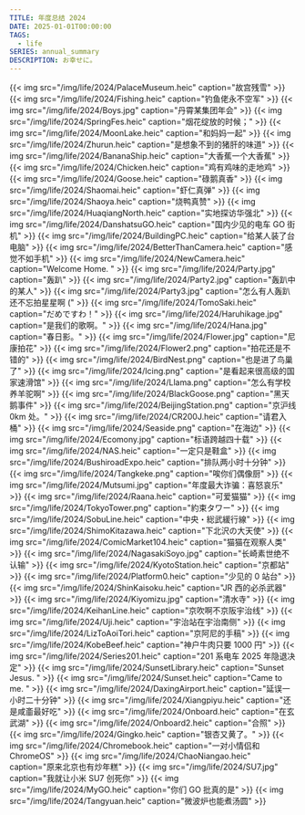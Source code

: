 ```yaml
---
TITLE: 年度总结 2024
DATE: 2025-01-01T00:00:00
TAGS:
  - life
SERIES: annual_summary
DESCRIPTION: お幸せに。
---
```


{{< img src="/img/life/2024/PalaceMuseum.heic" caption="故宫残雪" >}}
{{< img src="/img/life/2024/Fishing.heic" caption="钓鱼佬永不空军" >}}
{{< img src="/img/life/2024/Boys.jpg" caption="丹霄某集团年会" >}}
{{< img src="/img/life/2024/SpringFes.heic" caption="烟花绽放的时候；" >}}
{{< img src="/img/life/2024/MoonLake.heic" caption="和妈妈一起" >}}
{{< img src="/img/life/2024/Zhurun.heic" caption="是想象不到的猪肝的味道" >}}
{{< img src="/img/life/2024/BananaShip.heic" caption="大香蕉一个大香蕉" >}}
{{< img src="/img/life/2024/Chicken.heic" caption="鸡有鸡味的走地鸡" >}}
{{< img src="/img/life/2024/Goose.heic" caption="碌鹅真香" >}}
{{< img src="/img/life/2024/Shaomai.heic" caption="虾仁真弹" >}}
{{< img src="/img/life/2024/Shaoya.heic" caption="烧鸭真赞" >}}
{{< img src="/img/life/2024/HuaqiangNorth.heic" caption="实地探访华强北" >}}
{{< img src="/img/life/2024/DanshatsuGO.heic" caption="国内少见的电车 GO 街机" >}}
{{< img src="/img/life/2024/BuildingPC.heic" caption="给某人装了台电脑" >}}
{{< img src="/img/life/2024/BetterThanCamera.heic" caption="感觉不如手机" >}}
{{< img src="/img/life/2024/NewCamera.heic" caption="Welcome Home. " >}}
{{< img src="/img/life/2024/Party.jpg" caption="轰趴" >}}
{{< img src="/img/life/2024/Party2.jpg" caption="轰趴中的某人" >}}
{{< img src="/img/life/2024/Party3.jpg" caption="怎么有人轰趴还不忘拍星星啊 (" >}}
{{< img src="/img/life/2024/TomoSaki.heic" caption="だめですわ！" >}}
{{< img src="/img/life/2024/Haruhikage.jpg" caption="是我们的歌啊。" >}}
{{< img src="/img/life/2024/Hana.jpg" caption="春日影。" >}}
{{< img src="/img/life/2024/Flower.jpg" caption="尼康拍花" >}}
{{< img src="/img/life/2024/Flower2.png" caption="拍花还是不错的" >}}
{{< img src="/img/life/2024/BirdNest.png" caption="也是进了鸟巢了" >}}
{{< img src="/img/life/2024/Icing.png" caption="是看起来很高级的国家速滑馆" >}}
{{< img src="/img/life/2024/Llama.png" caption="怎么有学校养羊驼啊" >}}
{{< img src="/img/life/2024/BlackGoose.png" caption="黑天鹅事件" >}}
{{< img src="/img/life/2024/BeijingStation.png" caption="京沪线 0km 处。" >}}
{{< img src="/img/life/2024/CR200J.heic" caption="请君入桶" >}}
{{< img src="/img/life/2024/Seaside.png" caption="在海边" >}}
{{< img src="/img/life/2024/Ecomony.jpg" caption="标语跨越四十载" >}}
{{< img src="/img/life/2024/NAS.heic" caption="一定只是鞋盒" >}}
{{< img src="/img/life/2024/BushiroadExpo.heic" caption="排队两小时十分钟" >}}
{{< img src="/img/life/2024/Tangkeke.png" caption="唉你们偶像厨" >}}
{{< img src="/img/life/2024/Mutsumi.jpg" caption="年度最大诈骗：喜怒哀乐" >}}
{{< img src="/img/life/2024/Raana.heic" caption="可爱猫猫" >}}
{{< img src="/img/life/2024/TokyoTower.png" caption="約束タワー" >}}
{{< img src="/img/life/2024/SobuLine.heic" caption="中央・総武緩行線" >}}
{{< img src="/img/life/2024/ShimoKitazawa.heic" caption="下北沢の大天使" >}}
{{< img src="/img/life/2024/ComicMarket104.heic" caption="猫猫在观察人类" >}}
{{< img src="/img/life/2024/NagasakiSoyo.jpg" caption="长崎素世绝不认输" >}}
{{< img src="/img/life/2024/KyotoStation.heic" caption="京都站" >}}
{{< img src="/img/life/2024/Platform0.heic" caption="少见的 0 站台" >}}
{{< img src="/img/life/2024/ShinKaisoku.heic" caption="JR 西的必杀武器" >}}
{{< img src="/img/life/2024/Kiyomizu.jpg" caption="清水寺" >}}
{{< img src="/img/life/2024/KeihanLine.heic" caption="京吹啊不京阪宇治线" >}}
{{< img src="/img/life/2024/Uji.heic" caption="宇治站在宇治南侧" >}}
{{< img src="/img/life/2024/LizToAoiTori.heic" caption="京阿尼的手稿" >}}
{{< img src="/img/life/2024/KobeBeef.heic" caption="神户牛肉只要 1000 円" >}}
{{< img src="/img/life/2024/Series201.heic" caption="201 系电车 2025 年隐退决定" >}}
{{< img src="/img/life/2024/SunsetLibrary.heic" caption="Sunset Jesus. " >}}
{{< img src="/img/life/2024/Sunset.heic" caption="Came to me. " >}}
{{< img src="/img/life/2024/DaxingAirport.heic" caption="延误一小时二十分钟" >}}
{{< img src="/img/life/2024/Xiangpiyu.heic" caption="还是咸齑最好吃" >}}
{{< img src="/img/life/2024/Onboard.heic" caption="在玄武湖" >}}
{{< img src="/img/life/2024/Onboard2.heic" caption="合照" >}}
{{< img src="/img/life/2024/Gingko.heic" caption="银杏又黄了。" >}}
{{< img src="/img/life/2024/Chromebook.heic" caption="一对小情侣和 ChromeOS" >}}
{{< img src="/img/life/2024/ChaoNiangao.heic" caption="原来北京也有炒年糕" >}}
{{< img src="/img/life/2024/SU7.jpg" caption="我就让小米 SU7 创死你" >}}
{{< img src="/img/life/2024/MyGO.heic" caption="你们 GO 批真的是" >}}
{{< img src="/img/life/2024/Tangyuan.heic" caption="微波炉也能煮汤圆" >}}